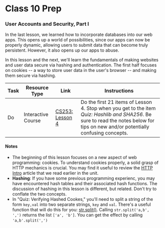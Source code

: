 # Class 10 Prep

### User Accounts and Security, Part I

In the last lesson, we learned how to incorporate databases into our web apps. This opens up a world of possibilities, since our apps can now be properly dynamic, allowing users to submit data that can become truly persistent. However, it also opens up our apps to abuse.

In this lesson and the next, we'll learn the fundamentals of making websites and user data secure via hashing and authentication. The first half focuses on cookies -- a way to store user data in the user's browser -- and making them secure via hashing.

Task | Resource Type | Link | Instructions
|----|---------------|------|-------------|
Do | Interactive Course | [CS253: Lesson 4][lesson-4] | Do the first 21 items of Lesson 4. Stop when you get to the item *Quiz: Hashlib and SHA256*. Be sure to read the notes below for tips on new and/or potentially confusing concepts.


#### Notes

* The beginning of this lesson focuses on a new aspect of web programming: cookies. To understand cookies properly, a solid grasp of HTTP mechanics is crucial. You may find it useful to review the [HTTP Intro][http] article that we read earlier in the unit.
* **Hashing**: If you have some previous programming experienc, you may have encountered hash tables and their associated hash functions. The discussion of hashing in this lesson is different, but related. Don't try to conflate the two concepts.
* In "Quiz: Verifying Hashed Cookes," you'll need to split a string of the form `key,val` into two separate strings, `key` and `val`. There's a useful function that will do this for you: [str.split()][str-split]. Calling `str.split('a,b', ',')` returns the list `['a', 'b']`. You can get the effect by calling `'a,b'.split(',')`

[lesson-4]: https://classroom.udacity.com/courses/cs253/lessons/48666069/concepts/486736220923#
[http]: https://dev.opera.com/articles/http-basic-introduction/
[str-split]: https://docs.python.org/2/library/stdtypes.html#str.split
